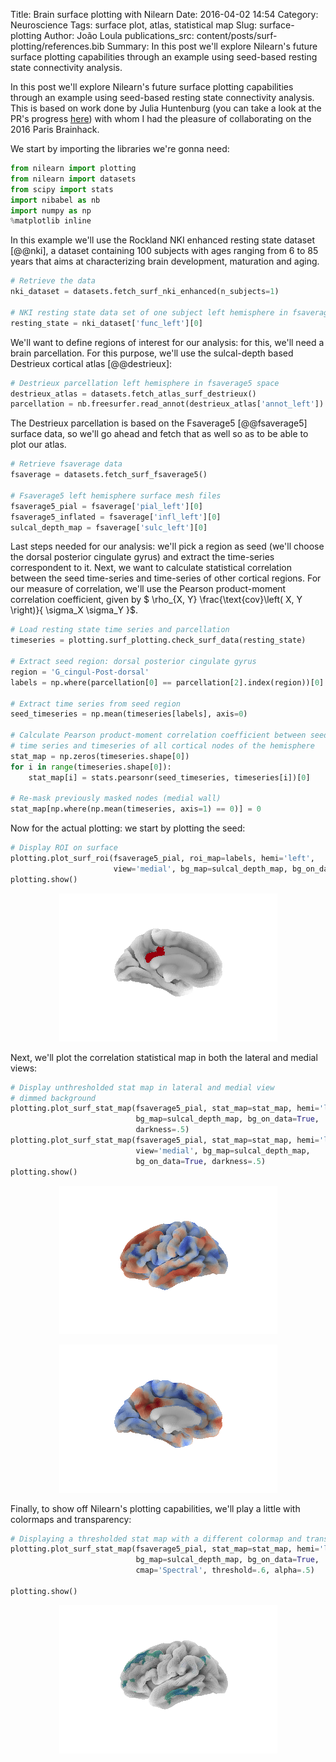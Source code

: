 Title: Brain surface plotting with Nilearn
Date: 2016-04-02 14:54
Category: Neuroscience
Tags: surface plot, atlas, statistical map
Slug: surface-plotting
Author: João Loula
publications_src: content/posts/surf-plotting/references.bib
Summary: In this post we'll explore Nilearn's future surface plotting capabilities through an example using seed-based resting state connectivity analysis. 

In this post we'll explore Nilearn's future surface plotting capabilities through an example using seed-based resting state connectivity analysis. This is based on work done by Julia Huntenburg (you can take a look at the PR's progress [here](https://github.com/nilearn/nilearn/pull/1016)) with whom I had the pleasure of collaborating on the 2016 Paris Brainhack.

We start by importing the libraries we're gonna need:

```python
from nilearn import plotting
from nilearn import datasets
from scipy import stats
import nibabel as nb
import numpy as np
%matplotlib inline
```

In this example we'll use the Rockland NKI enhanced resting state dataset [@@nki], a dataset containing 100 subjects with ages ranging from 6 to 85 years that aims at characterizing brain development, maturation and aging.

```python
# Retrieve the data
nki_dataset = datasets.fetch_surf_nki_enhanced(n_subjects=1)

# NKI resting state data set of one subject left hemisphere in fsaverage5 space
resting_state = nki_dataset['func_left'][0]
```

We'll want to define regions of interest for our analysis: for this, we'll need a brain parcellation. For this purpose, we'll use the sulcal-depth based Destrieux cortical atlas [@@destrieux]: 

```python
# Destrieux parcellation left hemisphere in fsaverage5 space
destrieux_atlas = datasets.fetch_atlas_surf_destrieux()
parcellation = nb.freesurfer.read_annot(destrieux_atlas['annot_left'])
```

The Destrieux parcellation is based on the Fsaverage5 [@@fsaverage5] surface data, so we'll go ahead and fetch that as well so as to be able to plot our atlas.

```python
# Retrieve fsaverage data
fsaverage = datasets.fetch_surf_fsaverage5()

# Fsaverage5 left hemisphere surface mesh files
fsaverage5_pial = fsaverage['pial_left'][0]
fsaverage5_inflated = fsaverage['infl_left'][0]
sulcal_depth_map = fsaverage['sulc_left'][0]
```

Last steps needed for our analysis: we'll pick a region as seed (we'll choose the dorsal posterior cingulate gyrus) and extract the time-series correspondent to it. Next, we want to calculate statistical correlation between the seed time-series and time-series of other cortical regions. For our measure of correlation, we'll use the Pearson product-moment correlation coefficient, given by $ \rho_{X, Y} \frac{\text{cov}\left( X, Y \right)}{ \sigma_X \sigma_Y }$.

```python
# Load resting state time series and parcellation
timeseries = plotting.surf_plotting.check_surf_data(resting_state)

# Extract seed region: dorsal posterior cingulate gyrus
region = 'G_cingul-Post-dorsal'
labels = np.where(parcellation[0] == parcellation[2].index(region))[0]

# Extract time series from seed region
seed_timeseries = np.mean(timeseries[labels], axis=0)

# Calculate Pearson product-moment correlation coefficient between seed
# time series and timeseries of all cortical nodes of the hemisphere
stat_map = np.zeros(timeseries.shape[0])
for i in range(timeseries.shape[0]):
    stat_map[i] = stats.pearsonr(seed_timeseries, timeseries[i])[0]

# Re-mask previously masked nodes (medial wall)
stat_map[np.where(np.mean(timeseries, axis=1) == 0)] = 0
```

Now for the actual plotting: we start by plotting the seed:

```python
# Display ROI on surface
plotting.plot_surf_roi(fsaverage5_pial, roi_map=labels, hemi='left',
                       view='medial', bg_map=sulcal_depth_map, bg_on_data=True)
plotting.show()
```

<p align="center">
  <img src = "https://raw.githubusercontent.com/Joaoloula/joaoloula.github.io-src/master/content/posts/surf-plotting/roi.png"/>
</p>

Next, we'll plot the correlation statistical map in both the lateral and medial views:

```python
# Display unthresholded stat map in lateral and medial view
# dimmed background
plotting.plot_surf_stat_map(fsaverage5_pial, stat_map=stat_map, hemi='left',
                            bg_map=sulcal_depth_map, bg_on_data=True,
                            darkness=.5)
plotting.plot_surf_stat_map(fsaverage5_pial, stat_map=stat_map, hemi='left',
                            view='medial', bg_map=sulcal_depth_map,
                            bg_on_data=True, darkness=.5)
plotting.show()
```
<p align="center">
  <img src = "https://raw.githubusercontent.com/Joaoloula/joaoloula.github.io-src/master/content/posts/surf-plotting/lateral.png"/>
</p>

<p align="center">
  <img src = "https://raw.githubusercontent.com/Joaoloula/joaoloula.github.io-src/master/content/posts/surf-plotting/medial.png"/>
</p>

Finally, to show off Nilearn's plotting capabilities, we'll play a little with colormaps and transparency:

```python
# Displaying a thresholded stat map with a different colormap and transparency
plotting.plot_surf_stat_map(fsaverage5_pial, stat_map=stat_map, hemi='left',
                            bg_map=sulcal_depth_map, bg_on_data=True,
                            cmap='Spectral', threshold=.6, alpha=.5)

plotting.show()
```

<p align="center">
  <img src = "https://raw.githubusercontent.com/Joaoloula/joaoloula.github.io-src/master/content/posts/surf-plotting/alpha.png"/>
</p>
